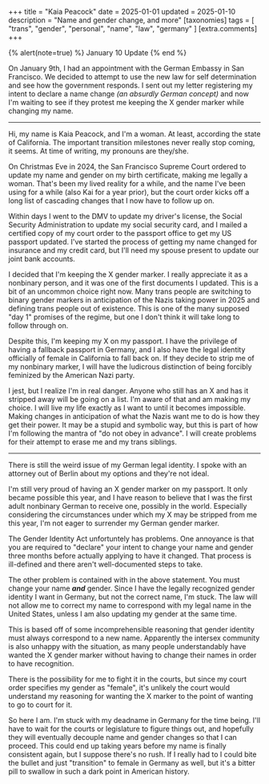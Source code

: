 +++
title = "Kaia Peacock"
date = 2025-01-01
updated = 2025-01-10
description = "Name and gender change, and more"
[taxonomies]
tags = [
    "trans",
    "gender",
    "personal",
    "name",
    "law",
    "germany"
  ]
[extra.comments]
+++

{% alert(note=true) %}
January 10 Update
{% end %}

On January 9th, I had an appointment with the German Embassy in San Francisco. We decided to attempt to use the new law for self determination and see how the government responds. I sent out my letter registering my intent to declare a name change *(an absurdly German concept)* and now I'm waiting to see if they protest me keeping the X gender marker while changing my name.

---

Hi, my name is Kaia Peacock, and I'm a woman. At least, according the state of California. The important transition milestones never really stop coming, it seems. At time of writing, my pronouns are they/she.

On Christmas Eve in 2024, the San Francisco Supreme Court ordered to update my name and gender on my birth certificate, making me legally a woman. That's been my lived reality for a while, and the name I've been using for a while (also Kai for a year prior), but the court order kicks off a long list of cascading changes that I now have to follow up on.

Within days I went to the DMV to update my driver's license, the Social Security Administration to update my social security card, and I mailed a certified copy of my court order to the passport office to get my US passport updated. I've started the process of getting my name changed for insurance and my credit card, but I'll need my spouse present to update our joint bank accounts.

I decided that I'm keeping the X gender marker. I really appreciate it as a nonbinary person, and it was one of the first documents I updated. This is a bit of an uncommon choice right now. Many trans people are switching to binary gender markers in anticipation of the Nazis taking power in 2025 and defining trans people out of existence. This is one of the many supposed "day 1" promises of the regime, but one I don't think it will take long to follow through on.

Despite this, I'm keeping my X on my passport. I have the privilege of having a fallback passport in Germany, and I also have the legal identity officially of female in California to fall back on. If they decide to strip me of my nonbinary marker, I will have the ludicrous distinction of being forcibly feminized by the American Nazi party.

I jest, but I realize I'm in real danger. Anyone who still has an X and has it stripped away will be going on a list. I'm aware of that and am making my choice. I will live my life exactly as I want to until it becomes impossible. Making changes in anticipation of what the Nazis want me to do is how they get their power. It may be a stupid and symbolic way, but this is part of how I'm following the mantra of "do not obey in advance". I will create problems for their attempt to erase me and my trans siblings.

<hr/>

There is still the weird issue of my German legal identity. I spoke with an attorney out of Berlin about my options and they're not ideal.

I'm still very proud of having an X gender marker on my passport. It only became possible this year, and I have reason to believe that I was the first adult nonbinary German to receive one, possibly in the world. Especially considering the circumstances under which my X may be stripped from me this year, I'm not eager to surrender my German gender marker.

The Gender Identity Act unfortuntely has problems. One annoyance is that you are required to "declare" your intent to change your name and gender three months before actually applying to have it changed. That process is ill-defined and there aren't well-documented steps to take.

The other problem is contained with in the above statement. You must change your name ***and*** gender. Since I have the legally recognized gender identity I want in Germany, but not the correct name, I'm stuck. The law will not allow me to correct my name to correspond with my legal name in the United States, unless I am also updating my gender at the same time.

This is based off of some incomprehensible reasoning that gender identity must always correspond to a new name. Apparently the intersex community is also unhappy with the situation, as many people understandably have wanted the X gender marker without having to change their names in order to have recognition.

There is the possibility for me to fight it in the courts, but since my court order specifies my gender as "female", it's unlikely the court would understand my reasoning for wanting the X marker to the point of wanting to go to court for it.

So here I am. I'm stuck with my deadname in Germany for the time being. I'll have to wait for the courts or legislature to figure things out, and hopefully they will eventually decouple name and gender changes so that I can proceed. This could end up taking years before my name is finally consistent again, but I suppose there's no rush. If I really had to I could bite the bullet and just "transition" to female in Germany as well, but it's a bitter pill to swallow in such a dark point in American history.
